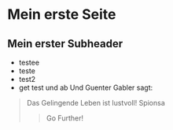 # Mein erste Seite
## Mein erster Subheader
* testee
* teste
* test2
* get test und ab
Und Guenter Gabler sagt:
> Das Gelingende Leben ist lustvoll! Spionsa
> > Go Further!
